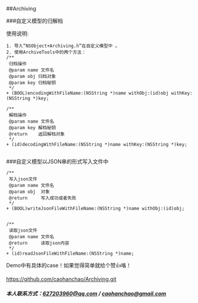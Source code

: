 ##Archiving

###自定义模型的归解档

使用说明:

```
1. 导入“NSObject+Archiving.h”在自定义模型中 。
2. 使用ArchiveTools中的两个方法：
/**
 归档操作
 @param name 文件名
 @param obj 归档对象
 @param key 归档秘钥
 */
+ (BOOL)encodingWithFileName:(NSString *)name withObj:(id)obj withKey:(NSString *)key;

/**
 解档操作
 @param name 文件名
 @param key 解档秘钥
 @return    返回解档对象
 */
+ (id)decodingWithFileName:(NSString *)name withKey:(NSString *)key;


```

###自定义模型以JSON串的形式写入文件中

```
/**
 写入json文件
 @param name 文件名
 @param obj  对象
 @return     写入成功或者失败
 */
+ (BOOL)writeJsonFileWithFileName:(NSString *)name withObj:(id)obj;


/**
 读取json文件
 @param name 文件名
 @return     读取json内容
 */
+ (id)readJsonFileWithFileName:(NSString *)name;

```

Demo中有具体的case！如果觉得简单就给个赞👍咯！

 <https://github.com/caohanchao/Archiving.git>  
   
##### 本人联系方式：627203960@qq.com / caohanchao@gmail.com

